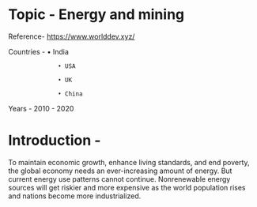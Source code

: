 # Topic - Energy and mining

Reference- https://www.worlddev.xyz/

Countries -     • India

                  • USA
                  
                  • UK
                  
                  • China
                  
Years - 2010 - 2020 

# Introduction - 
To maintain economic growth, enhance living standards, and end poverty, the global economy needs an ever-increasing amount of energy. But current energy use patterns cannot continue. Nonrenewable energy sources will get riskier and more expensive as the world population rises and nations become more industrialized.
                 
           
                  


